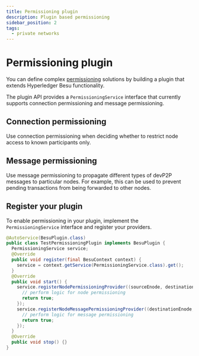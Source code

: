 ```yaml
---
title: Permissioning plugin
description: Plugin based permissioning
sidebar_position: 2
tags:
  - private networks
---
```


# Permissioning plugin

You can define complex [permissioning](index.md) solutions by building a plugin that extends Hyperledger Besu functionality.

The plugin API provides a `PermissioningService` interface that currently supports connection permissioning and message permissioning.

## Connection permissioning

Use connection permissioning when deciding whether to restrict node access to known participants only.

## Message permissioning

Use message permissioning to propagate different types of devP2P messages to particular nodes. For example, this can be used to prevent pending transactions from being forwarded to other nodes.

## Register your plugin

To enable permissioning in your plugin, implement the `PermissioningService` interface and register your providers.

```java
@AutoService(BesuPlugin.class)
public class TestPermissioningPlugin implements BesuPlugin {
  PermissioningService service;
  @Override
  public void register(final BesuContext context) {
    service = context.getService(PermissioningService.class).get();
  }
  @Override
  public void start() {
    service.registerNodePermissioningProvider((sourceEnode, destinationEnode) -> {
      // perform logic for node permissioning
      return true;
    });
    service.registerNodeMessagePermissioningProvider((destinationEnode, code) -> {
      // perform logic for message permissioning
      return true;
    });
  }
  @Override
  public void stop() {}
}
```
